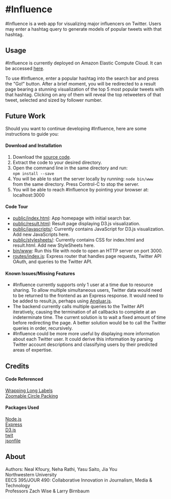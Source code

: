 # \#Influence
\#Influence is a web app for visualizing major influencers on Twitter. Users may enter a hashtag query to generate models of popular tweets with that hashtag.

## Usage
\#Influence is currently deployed on Amazon Elastic Compute Cloud. It can be accessed [here](http://52.24.28.184).  
  
  To use \#Influence, enter a popular hashtag into the search bar and press the "Go!" button. After a brief moment, you will be redirected to a result page bearing a stunning visualization of the top 5 most popular tweets with that hashtag. Clicking on any of them will reveal the top retweeters of that tweet, selected and sized by follower number.


## Future Work
Should you want to continue developing #Influence, here are some instructions to guide you:
#### Download and Installation
  1. Download the [source code](https://github.com/nakfoury/TwInfluence/archive/master.zip).  
  2. Extract the code to your desired directory.  
  3. Open the command line in the same directory and run:  
  ```npm install --save```
  4. You will be able to start the server locally by running:
  ```node bin/www```  
from the same directory. Press Control-C to stop the server.
  5. You will be able to reach #Influence by pointing your browser at: localhost:3000  
  
#### Code Tour
- [public/index.html](https://github.com/nakfoury/TwInfluence/blob/master/public/index.html): App homepage with initial search bar.  
- [public/result.html](https://github.com/nakfoury/TwInfluence/blob/master/public/result.html): Result page displaying D3.js visualization.  
- [public/javascripts/](https://github.com/nakfoury/TwInfluence/tree/master/public/javascripts): Currently contains JavaScript for D3.js visualization. Add new JavaScripts here.  
- [public/stylesheets/](https://github.com/nakfoury/TwInfluence/tree/master/public/javascripts): Currently contains CSS for index.html and result.html. Add new StyleSheets here. 
- [bin/www](https://github.com/nakfoury/TwInfluence/blob/master/bin/www): Run this file with node to open an HTTP server on port 3000.  
- [routes/index.js](https://github.com/nakfoury/TwInfluence/blob/master/routes/index.js): Express router that handles page requests, Twitter API OAuth, and queries to the Twitter API.  

#### Known Issues/Missing Features
- \#Influence currently supports only 1 user at a time due to resource sharing. To allow multiple simultaneous users, Twitter data would need to be returned to the frontend as an Express response. It would need to be added to result.js, perhaps using [Angluar.js](https://angularjs.org/).  
- The backend currently calls multiple queries to the Twitter API iteratively, causing the termination of all callbacks to complete at an indeterminate time. The current solution is to wait a fixed amount of time before redirecting the page. A better solution would be to call the Twitter queries in order, recursively.  
- \#Influence could be more more useful by displaying more information about each Twitter user. It could derive this information by parsing Twitter account descriptions and classifying users by their predicted areas of expertise.
## Credits
#### Code Referenced  
[Wrapping Long Labels](http://bl.ocks.org/mbostock/7555321)  
[Zoomable Circle Packing](http://bl.ocks.org/mbostock/7607535)
#### Packages Used  
[Node.js](https://nodejs.org/)  
[Express](http://expressjs.com/)  
[D3.js](http://d3js.org/)  
[twit](https://github.com/ttezel/twit)  
[jsonfile](https://www.npmjs.com/package/jsonfile)  
## About
Authors: Neal Kfoury, Neha Rathi, Yasu Saito, Jia You  
Northwestern University  
EECS 395/JOUR 490: Collaborative Innovation in Journalism, Media & Technology  
Professors Zach Wise & Larry Birnbaum  
